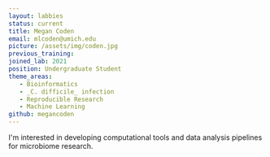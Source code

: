 ```yaml
---
layout: labbies
status: current
title: Megan Coden
email: mlcoden@umich.edu
picture: /assets/img/coden.jpg
previous_training:
joined_lab: 2021
position: Undergraduate Student
theme_areas:
   - Bioinformatics
   - _C. difficile_ infection
   - Reproducible Research
   - Machine Learning
github: megancoden
---
```


I'm interested in developing computational tools and data analysis pipelines for microbiome research. 
